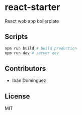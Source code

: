 # react-starter

React web app boilerplate

## Scripts

```sh
npm run build # build production
npm run dev # server dev
```

## Contributors

* Ibán Domínguez

## License

MIT
